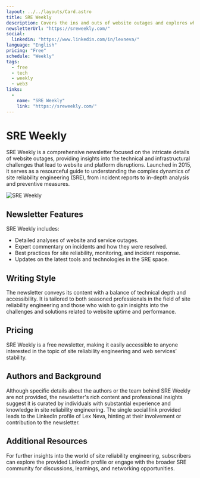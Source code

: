 ```yaml
---
layout: ../../layouts/Card.astro
title: SRE Weekly
description: Covers the ins and outs of website outages and explores why websites and platforms go down.
newsletterUrl: "https://sreweekly.com/"
social:
  linkedin: "https://www.linkedin.com/in/lexneva/"
language: "English"
pricing: "Free"
schedule: "Weekly"
tags:
  - free
  - tech
  - weekly
  - web3
links:
  -
    name: "SRE Weekly"
    link: "https://sreweekly.com/"
---
```

# SRE Weekly
SRE Weekly is a comprehensive newsletter focused on the intricate details of website outages, providing insights into the technical and infrastructural challenges that lead to website and platform disruptions. Launched in 2015, it serves as a resourceful guide to understanding the complex dynamics of site reliability engineering (SRE), from incident reports to in-depth analysis and preventive measures.

![SRE Weekly](images/newsletters/sre-weekly.png)

## Newsletter Features
SRE Weekly includes:
- Detailed analyses of website and service outages.
- Expert commentary on incidents and how they were resolved.
- Best practices for site reliability, monitoring, and incident response.
- Updates on the latest tools and technologies in the SRE space.

## Writing Style
The newsletter conveys its content with a balance of technical depth and accessibility. It is tailored to both seasoned professionals in the field of site reliability engineering and those who wish to gain insights into the challenges and solutions related to website uptime and performance.

## Pricing
SRE Weekly is a free newsletter, making it easily accessible to anyone interested in the topic of site reliability engineering and web services’ stability.

## Authors and Background
Although specific details about the authors or the team behind SRE Weekly are not provided, the newsletter's rich content and professional insights suggest it is curated by individuals with substantial experience and knowledge in site reliability engineering. The single social link provided leads to the LinkedIn profile of Lex Neva, hinting at their involvement or contribution to the newsletter.

## Additional Resources
For further insights into the world of site reliability engineering, subscribers can explore the provided LinkedIn profile or engage with the broader SRE community for discussions, learnings, and networking opportunities.